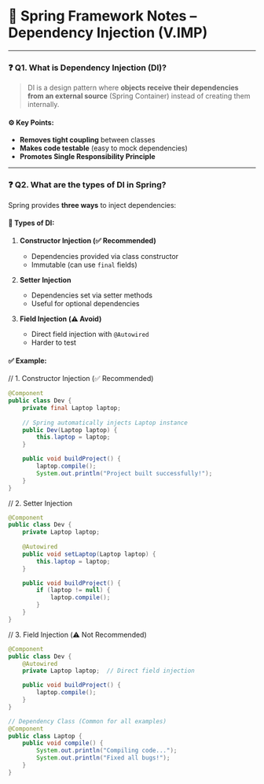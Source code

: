 # 📘 Spring Framework Notes – Dependency Injection (V.IMP)

---

### ❓ Q1. What is Dependency Injection (DI)?

> DI is a design pattern where **objects receive their dependencies from an external source** (Spring Container) instead of creating them internally.

#### ⚙️ Key Points:
- **Removes tight coupling** between classes
- **Makes code testable** (easy to mock dependencies)
- **Promotes Single Responsibility Principle**

---

### ❓ Q2. What are the types of DI in Spring?

Spring provides **three ways** to inject dependencies:

#### 🧩 Types of DI:
1. **Constructor Injection (✅ Recommended)**  
   - Dependencies provided via class constructor  
   - Immutable (can use `final` fields)  

2. **Setter Injection**  
   - Dependencies set via setter methods  
   - Useful for optional dependencies  

3. **Field Injection (⚠️ Avoid)**  
   - Direct field injection with `@Autowired`  
   - Harder to test  

#### ✅ Example:

// 1. Constructor Injection (✅ Recommended)
```java
@Component
public class Dev {
    private final Laptop laptop;
    
    // Spring automatically injects Laptop instance
    public Dev(Laptop laptop) {
        this.laptop = laptop;
    }

    public void buildProject() {
        laptop.compile();
        System.out.println("Project built successfully!");
    }
}
```

// 2. Setter Injection
```java
@Component
public class Dev {
    private Laptop laptop;
    
    @Autowired
    public void setLaptop(Laptop laptop) {
        this.laptop = laptop;
    }

    public void buildProject() {
        if (laptop != null) {
            laptop.compile();
        }
    }
}
```

// 3. Field Injection (⚠️ Not Recommended)
```java
@Component
public class Dev {
    @Autowired
    private Laptop laptop;  // Direct field injection

    public void buildProject() {
        laptop.compile();
    }
}
```


```java
// Dependency Class (Common for all examples)
@Component
public class Laptop {
    public void compile() {
        System.out.println("Compiling code...");
        System.out.println("Fixed all bugs!");
    }
}
```
